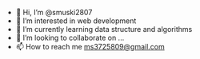 - 👋 Hi, I’m @smuski2807
- 👀 I’m interested in web development
- 🌱 I’m currently learning data structure and algorithms
- 💞️ I’m looking to collaborate on ...
- 📫 How to reach me ms3725809@gmail.com
<!---
smuski2807/smuski2807 is a ✨ special ✨ repository because its `README.md` (this file) appears on your GitHub profile.
You can click the Preview link to take a look at your changes.
--->
